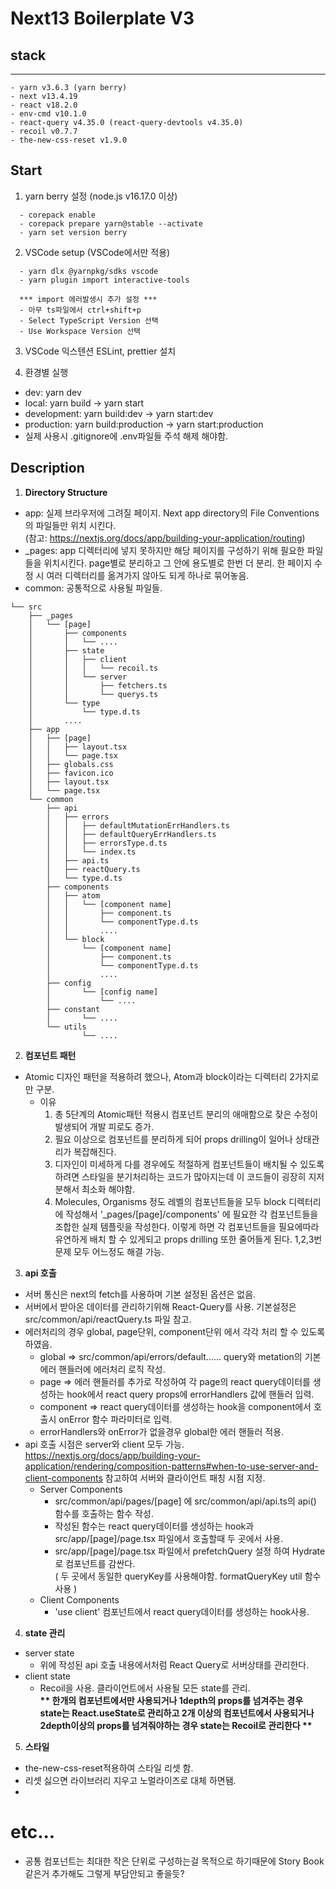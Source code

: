 # Next13 Boilerplate V3

## stack

---

```
- yarn v3.6.3 (yarn berry)
- next v13.4.19
- react v18.2.0
- env-cmd v10.1.0
- react-query v4.35.0 (react-query-devtools v4.35.0)
- recoil v0.7.7
- the-new-css-reset v1.9.0
```

## Start

1. yarn berry 설정 (node.js v16.17.0 이상)

```
  - corepack enable
  - corepack prepare yarn@stable --activate
  - yarn set version berry
```

2. VSCode setup (VSCode에서만 적용)

```
  - yarn dlx @yarnpkg/sdks vscode
  - yarn plugin import interactive-tools

  *** import 에러발생시 추가 설정 ***
  - 아무 ts파일에서 ctrl+shift+p
  - Select TypeScript Version 선택
  - Use Workspace Version 선택
```

3. VSCode 익스텐션 ESLint, prettier 설치

4. 환경별 실행

- dev: yarn dev
- local: yarn build -> yarn start
- development: yarn build:dev -> yarn start:dev
- production: yarn build:production -> yarn start:production
- 실제 사용시 .gitignore에 .env파일들 주석 해제 해야함.

## Description

1. <strong>Directory Structure</strong>

- app: 실제 브라우저에 그려질 페이지. Next app directory의 File Conventions의 파일들만 위치 시킨다.<br />
  (참고: https://nextjs.org/docs/app/building-your-application/routing)
- \_pages: app 디렉터리에 넣지 못하지만 해당 페이지를 구성하기 위해 필요한 파일들을 위치시킨다. page별로 분리하고 그 안에 용도별로 한번 더 분리. 한 페이지 수정 시 여러 디렉터리를 옮겨가지 않아도 되게 하나로 묶어놓음.
- common: 공통적으로 사용될 파일들.

```
└── src
    ├── _pages
    │   └── [page]
    │       ├── components
    │       │   └── ....
    │       ├── state
    │       │   ├── client
    │       │   │   └── recoil.ts
    │       │   └── server
    │       │       ├── fetchers.ts
    │       │       └── querys.ts
    │       └── type
    │           └── type.d.ts
    │       ....
    ├── app
    │   ├── [page]
    │   │   ├── layout.tsx
    │   │   └── page.tsx
    │   ├── globals.css
    │   ├── favicon.ico
    │   ├── layout.tsx
    │   └── page.tsx
    └── common
        ├── api
        │   ├── errors
        │   │   ├── defaultMutationErrHandlers.ts
        │   │   ├── defaultQueryErrHandlers.ts
        │   │   ├── errorsType.d.ts
        │   │   └── index.ts
        │   ├── api.ts
        │   ├── reactQuery.ts
        │   └── type.d.ts
        ├── components
        │   ├── atom
        │   │   └── [component name]
        │   │       ├── component.ts
        │   │       └── componentType.d.ts
        │   │       ....
        │   └── block
        │       └── [component name]
        │           ├── component.ts
        │           └── componentType.d.ts
        │           ....
        ├── config
        │       └── [config name]
        │           └── ....
        ├── constant
        │       └── ....
        └── utils
                └── ....
```

2. <strong>컴포넌트 패턴</strong>

- Atomic 디자인 패턴을 적용하려 했으나, Atom과 block이라는 디렉터리 2가지로만 구분.
  - 이유
    1. 총 5단계의 Atomic패턴 적용시 컴포넌트 분리의 애매함으로 잦은 수정이 발생되어 개발 피로도 증가.
    2. 필요 이상으로 컴포넌트를 분리하게 되어 props drilling이 일어나 상태관리가 복잡해진다.
    3. 디자인이 미세하게 다를 경우에도 적절하게 컴포넌트들이 배치될 수 있도록 하려면 스타일을 분기처리하는 코드가 많아지는데 이 코드들이 굉장히 지저분해서 최소화 해야함.
    4. Molecules, Organisms 정도 레벨의 컴포넌트들을 모두 block 디렉터리에 작성해서 '\_pages/[page]/components' 에 필요한 각 컴포넌트들을 조합한 실제 템플릿을 작성한다. 이렇게 하면 각 컴포넌트들을 필요에따라 유연하게 배치 할 수 있게되고 props drilling 또한 줄어들게 된다. 1,2,3번 문제 모두 어느정도 해결 가능.

3. <strong>api 호출</strong>

- 서버 통신은 next의 fetch를 사용하며 기본 설정된 옵션은 없음.
- 서버에서 받아온 데이터를 관리하기위해 React-Query를 사용. 기본설정은 src/common/api/reactQuery.ts 파일 참고.
- 에러처리의 경우 global, page단위, component단위 에서 각각 처리 할 수 있도록 하였음.
  - global => src/common/api/errors/default...... query와 metation의 기본 에러 핸들러에 에러처리 로직 작성.
  - page => 에러 핸들러를 추가로 작성하여 각 page의 react query데이터를 생성하는 hook에서 react query props에 errorHandlers 값에 핸들러 입력.
  - component => react query데이터를 생성하는 hook을 component에서 호출시 onError 함수 파라미터로 입력.
  - errorHandlers와 onError가 없을경우 global한 에러 핸들러 적용.
- api 호출 시점은 server와 client 모두 가능.<br />
  https://nextjs.org/docs/app/building-your-application/rendering/composition-patterns#when-to-use-server-and-client-components 참고하여 서버와 클라이언트 패칭 시점 지정.
  - Server Components
    - src/common/api/pages/[page] 에 src/common/api/api.ts의 api() 함수를 호출하는 함수 작성.
    - 작성된 함수는 react query데이터를 생성하는 hook과 src/app/[page]/page.tsx 파일에서 호출할때 두 곳에서 사용.
    - src/app/[page]/page.tsx 파일에서 prefetchQuery 설정 하여 Hydrate로 컴포넌트를 감싼다. <br />( 두 곳에서 동일한 queryKey를 사용해야함. formatQueryKey util 함수 사용 )
  - Client Components
    - 'use client' 컴포넌트에서 react query데이터를 생성하는 hook사용.

4. <strong>state 관리</strong>

- server state
  - 위에 작성된 api 호출 내용에서처럼 React Query로 서버상태를 관리한다.
- client state
  - Recoil을 사용. 클라이언트에서 사용될 모든 state를 관리.<br />
    <strong>** 한개의 컴포넌트에서만 사용되거나 1depth의 props를 넘겨주는 경우 state는 React.useState로 관리하고 2개 이상의 컴포넌트에서 사용되거나 2depth이상의 props를 넘겨줘야하는 경우 state는 Recoil로 관리한다 **</strong>

5. <strong>스타일</strong>

- the-new-css-reset적용하여 스타일 리셋 함.
- 리셋 싫으면 라이브러리 지우고 노멀라이즈로 대체 하면됌.
-

# etc...

- 공통 컴포넌트는 최대한 작은 단위로 구성하는걸 목적으로 하기때문에 Story Book 같은거 추가해도 그렇게 부담안되고 좋을듯?
